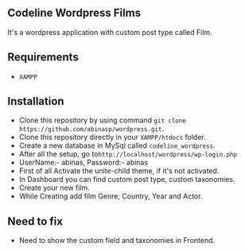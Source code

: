 ## Codeline Wordpress Films

It's a wordpress application with custom post type called Film.

## Requirements

- `XAMPP`

## Installation

- Clone this repository by using command `git clone https://github.com/abinasp/wordpress.git`.
- Clone this repository directly in your `XAMPP/htdocs` folder.
- Create a new database in MySql called `codeline_wordpress`.
- After all the setup, go to`http://localhost/wordpress/wp-login.php`
- UserName:- abinas, Password:- abinas
- First of all Activate the unite-child theme, if it's not activated.
- In Dashboard you can find custom post type, custom taxonomies.
- Create your new film.
- While Creating add film Genre, Country, Year and Actor.

## Need to fix
- Need to show the custom field and taxonomies in Frontend.